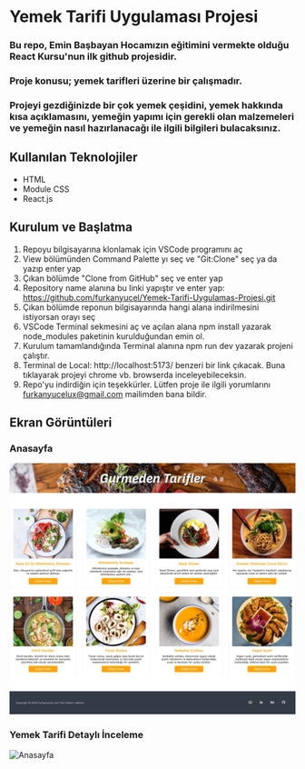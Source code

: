 # Yemek Tarifi Uygulaması Projesi

### Bu repo, Emin Başbayan Hocamızın eğitimini vermekte olduğu React Kursu'nun ilk github projesidir. 

### Proje konusu; yemek tarifleri üzerine bir çalışmadır.

### Projeyi gezdiğinizde bir çok yemek çeşidini, yemek hakkında kısa açıklamasını, yemeğin yapımı için gerekli olan malzemeleri ve yemeğin nasıl hazırlanacağı ile ilgili bilgileri bulacaksınız.

## Kullanılan Teknolojiler

- HTML
- Module CSS
- React.js

## Kurulum ve Başlatma

1. Repoyu bilgisayarına klonlamak için VSCode programını aç
2. View bölümünden Command Palette yı seç ve "Git:Clone" seç ya da yazıp enter yap
3. Çıkan bölümde "Clone from GitHub" seç ve enter yap
4. Repository name alanına bu linki yapıştır ve enter yap: https://github.com/furkanyucel/Yemek-Tarifi-Uygulamas-Projesi.git
5. Çıkan bölümde reponun bilgisayarında hangi alana indirilmesini istiyorsan orayı seç
6. VSCode Terminal sekmesini aç ve açılan alana npm install yazarak node_modules paketinin kurulduğundan emin ol.
7. Kurulum tamamlandığında Terminal alanına npm run dev yazarak projeni çalıştır.
8. Terminal de Local:   http://localhost:5173/ benzeri bir link çıkacak. Buna tıklayarak projeyi chrome vb. browserda inceleyebileceksin.
9. Repo'yu indirdiğin için teşekkürler. Lütfen proje ile ilgili yorumlarını furkanyucelux@gmail.com mailimden bana bildir.

## Ekran Görüntüleri
### Anasayfa
![Anasayfa](screenshot.jpg)

### Yemek Tarifi Detaylı İnceleme
![Anasayfa](screenshot-2.png)
